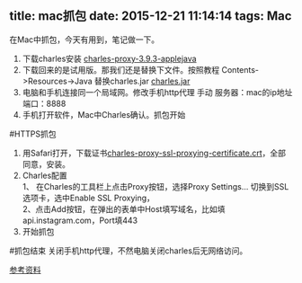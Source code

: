 title: mac抓包
date: 2015-12-21 11:14:14
tags:	Mac
---
在Mac中抓包，今天有用到，笔记做一下。  

1. 下载charles安装
[charles-proxy-3.9.3-applejava](/jar/charles-proxy-3.9.3-applejava.dmg)
2. 下载回来的是试用版。那我们还是替换下文件。按照教程
Contents->Resources->Java 替换charles.jar
[charles.jar](/jar/charles.jar)
3. 电脑和手机连接同一个局域网。修改手机http代理 手动
服务器：mac的ip地址
端口：8888
4. 手机打开软件，Mac中Charles确认。抓包开始

#HTTPS抓包
1. 用Safari打开，下载证书[charles-proxy-ssl-proxying-certificate.crt](/jar/charles-proxy-ssl-proxying-certificate.crt)，全部同意，安装。
2. Charles配置   
1、 在Charles的工具栏上点击Proxy按钮，选择Proxy Settings…
切换到SSL选项卡，选中Enable SSL Proxying，  
2、点击Add按钮，在弹出的表单中Host填写域名，比如填api.instagram.com，Port填443
3. 开始抓包  

#抓包结束
关闭手机http代理，不然电脑关闭charles后无网络访问。

[参考资料](http://blog.csdn.net/jiangwei0910410003/article/details/41620363)
